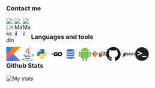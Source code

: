 ### Contact me

[<img align="left" alt="LinkedIn" width="22px" src="http://cdn.jsdelivr.net/npm/simple-icons@v3/icons/linkedin.svg"/>][linkedin]
[<img align="left" alt="Mail" width="22px" src="https://cdn.jsdelivr.net/npm/simple-icons@3.4.0/icons/gmail.svg"/>][email]
[<img align="left" alt="Mail" width="22px" src="https://camo.githubusercontent.com/f9eaf70422bdefe0a0febff74ea15569557918e6/68747470733a2f2f63646e2e6a7364656c6976722e6e65742f6e706d2f73696d706c652d69636f6e7340332e302e312f69636f6e732f69636c6f75642e737667"/>][website]

<br/>

### Languages and tools

<img align="left" alt="Kotlin" height="38px" src="https://raw.githubusercontent.com/github/explore/80688e429a7d4ef2fca1e82350fe8e3517d3494d/topics/kotlin/kotlin.png"/> 
<img align="left" alt="Java" height="38px" src="https://raw.githubusercontent.com/github/explore/80688e429a7d4ef2fca1e82350fe8e3517d3494d/topics/java/java.png"/> 
<img align="left" alt="Python" height="38px" src="https://raw.githubusercontent.com/github/explore/80688e429a7d4ef2fca1e82350fe8e3517d3494d/topics/python/python.png" />
<img align="left" alt="Golang" height="38px" src="https://raw.githubusercontent.com/github/explore/80688e429a7d4ef2fca1e82350fe8e3517d3494d/topics/go/go.png" />
<img align="left" alt="SQL" height="38px" src="https://raw.githubusercontent.com/github/explore/80688e429a7d4ef2fca1e82350fe8e3517d3494d/topics/sql/sql.png" />
<img align="left" alt="Android" height="38px" src="https://raw.githubusercontent.com/github/explore/80688e429a7d4ef2fca1e82350fe8e3517d3494d/topics/android/android.png" />
<img align="left" alt="Git" height="38px" src="https://raw.githubusercontent.com/github/explore/80688e429a7d4ef2fca1e82350fe8e3517d3494d/topics/git/git.png"/>
<img align="left" alt="Github" height="38px" src="https://raw.githubusercontent.com/github/explore/78df643247d429f6cc873026c0622819ad797942/topics/github/github.png"/>  
<img align="left" alt="BASH" height="38px" src="https://raw.githubusercontent.com/github/explore/80688e429a7d4ef2fca1e82350fe8e3517d3494d/topics/bash/bash.png"/> 
<img align="left" alt="Terminal" height="38px" src="https://raw.githubusercontent.com/github/explore/d92924b1d925bb134e308bd29c9de6c302ed3beb/topics/terminal/terminal.png"/> 

<br/>

### Github Stats

![My stats](https://github-readme-stats.vercel.app/api?username=gregory-mironov&show_icons=true)

[linkedin]:https://www.linkedin.com/in/grigorii-mironov/
[email]:mailto:devgregorymironov@gmail.com
[website]:https://gregory-mironov.github.io/
